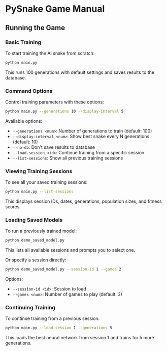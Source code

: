 # PySnake Game Manual

## Running the Game

### Basic Training

To start training the AI snake from scratch:

```bash
python main.py
```

This runs 100 generations with default settings and saves results to the database.

### Command Options

Control training parameters with these options:

```bash
python main.py --generations 10 --display-interval 5
```

Available options:
- `--generations <num>`: Number of generations to train (default: 100)
- `--display-interval <num>`: Show best snake every N generations (default: 10)
- `--no-db`: Don't save results to database
- `--load-session <id>`: Continue training from a specific session
- `--list-sessions`: Show all previous training sessions

### Viewing Training Sessions

To see all your saved training sessions:

```bash
python main.py --list-sessions
```

This displays session IDs, dates, generations, population sizes, and fitness scores.

### Loading Saved Models

To run a previously trained model:

```bash
python demo_saved_model.py
```

This lists all available sessions and prompts you to select one.

Or specify a session directly:

```bash
python demo_saved_model.py --session-id 1 --games 2
```

Options:
- `--session-id <id>`: Session to load
- `--games <num>`: Number of games to play (default: 3)

### Continuing Training

To continue training from a previous session:

```bash
python main.py --load-session 1 --generations 5
```

This loads the best neural network from session 1 and trains for 5 more generations. 